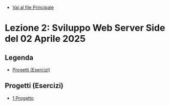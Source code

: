 - [Vai al file Principale](../../Readme.md)

# Lezione 2: Sviluppo Web Server Side del 02 Aprile 2025

## Legenda

- [Progetti (Esercizi)](#progetti-esercizi)

##  Progetti (Esercizi)

- [1 Progetto](Progetti/1_Progetto/)
